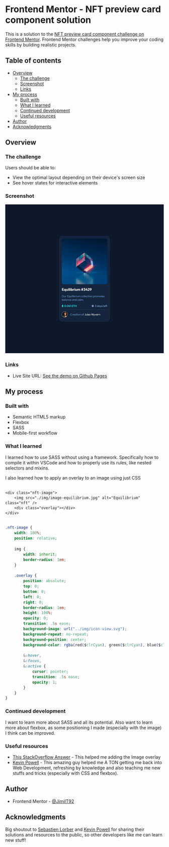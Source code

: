 # Frontend Mentor - NFT preview card component solution

This is a solution to the [NFT preview card component challenge on Frontend Mentor](https://www.frontendmentor.io/challenges/nft-preview-card-component-SbdUL_w0U). Frontend Mentor challenges help you improve your coding skills by building realistic projects. 

## Table of contents

- [Overview](#overview)
  - [The challenge](#the-challenge)
  - [Screenshot](#screenshot)
  - [Links](#links)
- [My process](#my-process)
  - [Built with](#built-with)
  - [What I learned](#what-i-learned)
  - [Continued development](#continued-development)
  - [Useful resources](#useful-resources)
- [Author](#author)
- [Acknowledgments](#acknowledgments)

## Overview

### The challenge

Users should be able to:

- View the optimal layout depending on their device's screen size
- See hover states for interactive elements

### Screenshot

![](./img/screenshot.jpeg)

### Links

- Live Site URL: [See the demo on Github Pages](https://jimi-s-frontend-mentor-cs.github.io/NFT-Preview-Card-Component/)

## My process

### Built with

- Semantic HTML5 markup
- Flexbox
- SASS
- Mobile-first workflow

### What I learned

I learned how to use SASS without using a framework. Specifically how to compile it within VSCode and how to properly use its rules, like nested selectors and mixins.

I also learned how to apply an overlay to an image using just CSS

```hmtl

<div class="nft-image">
    <img src="./img/image-equilibrium.jpg" alt="Equilibrium" class="nft" />
    <div class="overlay"></div>
</div>

```

```css

.nft-image {
    width: 100%;
    position: relative;

    img {
        width: inherit;
        border-radius: 1em;
    }

    .overlay {
        position: absolute;
        top: 0;
        bottom: 0;
        left: 0;
        right: 0;
        border-radius: 1em;
        height: 100%;
        opacity: 0;
        transition: .5s ease;
        background-image: url("../img/icon-view.svg");
        background-repeat: no-repeat;
        background-position: center;
        background-color: rgba(red($clrCyan), green($clrCyan), blue($clrCyan), .5);
        
        &:hover,
        &:focus,
        &:active {
            cursor: pointer;
            transition: .5s ease;
            opacity: 1;
        }
    }
}

```

### Continued development

I want to learn more about SASS and all its potential. Also want to learn more about flexbox, as some positioning I made (especially with the image) I think can be improved.

### Useful resources

- [This StackOverflow Answer](https://stackoverflow.com/a/24432110/2695796) - This helped me adding the Image overlay
- [Kevin Powell](https://www.youtube.com/kepowob) - This amazing guy helped me A TON getting me back into Web Development, refreshing by knowledge and also teaching me new stuffs and tricks (especially with CSS and flexbox).

## Author

- Frontend Mentor - [@JimiIT92](https://www.frontendmentor.io/profile/JimiIT92)

## Acknowledgments

Big shoutout to [Sebastien Lorber](https://stackoverflow.com/a/24432110/2695796) and [Kevin Powell](https://www.youtube.com/kepowob) for sharing their solutions and resources to the public, so other developers like me can learn new stuff!